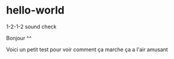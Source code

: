 # hello-world
1-2-1-2 sound check

Bonjour ^^ 

Voici un petit test pour voir comment ça marche
ça a l'air amusant
